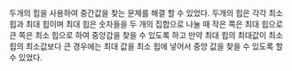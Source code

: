 두개의 힙을 사용하여 중간값을 찾는 문제를 해결 할 수 있었다.
두개의 힙은 각각 최소 힙과 최대 힙이며 최대 힙은 숫자들을 두 개의
집합으로 나눌 때 작은 쪽은 최대 힙으로 큰 쪽은 최소 힙으로 하여 
중앙갑을 찾을 수 있도록 하고 만약 최대 힙의 최대값이 최소 힙의 최소값보다
큰 경우에는 최대 값을 최소 힙에 넣어서 중앙 값을 찾을 수 있도록 할 수 있었다.